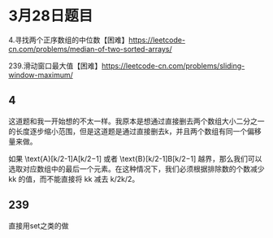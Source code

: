 # 3月28日题目

4.寻找两个正序数组的中位数【困难】https://leetcode-cn.com/problems/median-of-two-sorted-arrays/

239.滑动窗口最大值【困难】https://leetcode-cn.com/problems/sliding-window-maximum/

## 4

这道题和我一开始想的不太一样。我原本是想通过直接删去两个数组大小二分之一的长度逐步缩小范围，但是这道题是通过直接删去k，并且两个数组有同一个偏移量来做。

如果 \text{A}[k/2-1]A[k/2−1] 或者 \text{B}[k/2-1]B[k/2−1] 越界，那么我们可以选取对应数组中的最后一个元素。在这种情况下，我们必须根据排除数的个数减少 kk 的值，而不能直接将 kk 减去 k/2k/2。

## 239

直接用set之类的做
